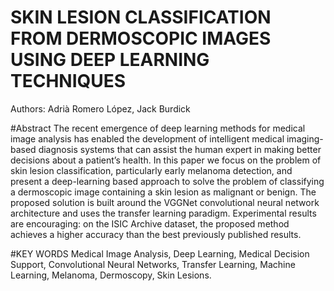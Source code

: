 # SKIN LESION CLASSIFICATION FROM DERMOSCOPIC IMAGES USING DEEP LEARNING TECHNIQUES

Authors: Adrià Romero López, Jack Burdick

#Abstract
The recent emergence of deep learning methods for medical image analysis has enabled the development of intelligent medical imaging-based diagnosis systems that can assist the human expert in making better decisions about a patient’s health. In this paper we focus on the problem of skin lesion classification, particularly early melanoma detection, and present a deep-learning based approach to solve the problem of classifying a dermoscopic image containing a skin lesion as malignant or benign.  The proposed solution is built around the VGGNet convolutional neural network architecture and uses the transfer learning paradigm. Experimental results are encouraging: on the ISIC Archive dataset, the proposed method achieves a higher accuracy than the best previously published results.


#KEY WORDS
Medical Image Analysis, Deep Learning, Medical Decision Support, Convolutional Neural Networks, Transfer Learning, Machine Learning, Melanoma, Dermoscopy, Skin Lesions.

